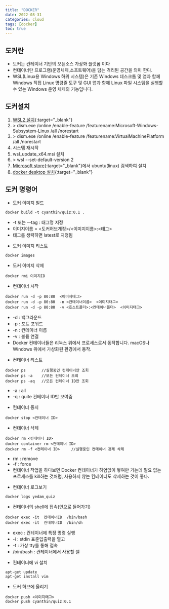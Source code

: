 ```yaml
---
title: "DOCKER"
date: 2022-08-31
categories: cloud  
tags: [docker]
toc: true
---
```


## 도커란
- 도커는 컨테이너 기반의 오픈소스 가상화 플랫폼 이다
- 컨테이너란 프로그램(운영체제,소프트웨어)을 담는 격리된 공간을 의미 한다. 
- WSL(Linux용 Windows 하위 시스템)은 기존 Windows 데스크톱 및 앱과 함께 Windows 직접 Linux 명령줄 도구 및 GUI 앱과 함께 Linux 파일 시스템을 실행할 수 있는 Windows 운영 체제의 기능입니다.

## 도커설치
1. [WSL2 설치](https://docs.microsoft.com/ko-kr/windows/wsl/install-manual){:target="_blank"}
  1. &gt; dism.exe /online /enable-feature /featurename:Microsoft-Windows-Subsystem-Linux /all /norestart
  2. &gt; dism.exe /online /enable-feature /featurename:VirtualMachinePlatform /all /norestart
  3. 시스템 재시작
  4. wsl_update_x64.msi  설치
  5. &gt; wsl --set-default-version 2
2. [Microsoft store](https://apps.microsoft.com/store/detail/ubuntu-2004/9N6SVWS3RX71?hl=ko-kr&gl=KR){:target="_blank"}에서 ubuntu(linux) 검색하여 설치
3. [docker desktop 설치](https://www.docker.com/products/docker-desktop/){:target="_blank"}

## 도커 명령어
- 도커 이미지 빌드
```
docker build -t cyanthin/quiz:0.1 .			
```
  * -t 또는 --tag  : 태그명 지정
  * 이미지이름 = <도커허브계정>/<이미지이름>:<태그>  
  * 태그를 생략하면 latest로 지정됨

- 도커 이미지 리스트  
``` 
docker images
```

- 도커 이미지 삭제
```
docker rmi 이미지ID
```

- 컨테이너 시작 
```
docker run -d -p 80:80  <이미지태그> 
docker run -d -p 80:80  -n <컨테이너이름>  <이미지태그> 
docker run -d -p 80:80  -v <호스트폴더>:<컨테이너폴더>  <이미지태그>
```
  * -d : 백그라운드 
  * -p : 포트 포워드
  * -n : 컨테이너 이름
  * -v : 볼륨 연결
  * Docker 컨테이너들은 리눅스 위에서 프로세스로서 동작합니다. macOS나 Windows 위에서 가상화된 환경에서 동작.

- 컨테이너 리스트
```
docker ps       //실행중인 컨테이너만 조회
docker ps -a    //모든 컨테이너 조회
docker ps -aq   //모든 컨테이너 ID만 조회     
```
  * -a : all
  * -q : quite 컨테이너 ID만 보여줌

- 컨테이너 중지
```
docker stop <컨테이너 ID> 
```

- 컨테이너 삭제
```
docker rm <컨테이너 ID> 
docker container rm <컨테이너 ID> 
docker rm -f <컨테이너 ID>     //실행중인 컨테이너 강제 삭제
```
  * rm : remove
  * -f : force
  * 컨테이너 작업을 하다보면 Docker 컨테이너가 하염없이 쌓여만 가는데 필요 없는 프로세스를 kill하는 것처럼, 사용하지 않는 컨테이너도 삭제하는 것이 좋다.

- 컨테이너 로그보기
```
docker logs yedam_quiz
 ```

- 컨테이너의 shell에 접속(안으로 들어가기)
```
docker exec -it  컨테이너ID  /bin/bash 
docker exec -it  컨테이너ID  /bin/sh
```
  * exec : 컨테이너에 특정 명령 실행
  * -i : stdin 표준입출력을 열고
  * -t : 가상 tty를 통해 접속
  * /bin/bash : 컨테이너에서 사용할 셀

- 컨테이너에 vi 설치
```
apt-get update
apt-get install vim
```

- 도커 허브에 올리기
```
docker push <이미지태그>
docker push cyanthin/quiz:0.1
```
